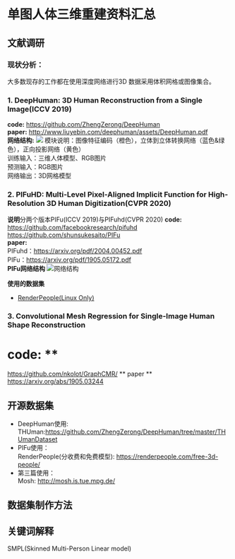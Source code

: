 # 单图人体三维重建资料汇总
## 文献调研
### 现状分析：
大多数现存的工作都在使用深度网络进行3D 数据采用体积网格或图像集合。
### 1. DeepHuman: 3D Human Reconstruction from a Single Image(ICCV 2019)

**code:** https://github.com/ZhengZerong/DeepHuman <br>
**paper:** http://www.liuyebin.com/deephuman/assets/DeepHuman.pdf <br>
**网络结构:**
<img src="https://img-blog.csdnimg.cn/20190816153333876.png?x-oss-process=image/watermark,type_ZmFuZ3poZW5naGVpdGk,shadow_10,text_aHR0cHM6Ly9ibG9nLmNzZG4ubmV0L0NTUzM2MA==,size_16,color_FFFFFF,t_70">
模块说明：图像特征编码（橙色），立体到立体转换网络（蓝色&绿色），正向投影网络（黄色）<br>
训练输入：三维人体模型、RGB图片 <br>
预测输入：RGB图片 <br>
网络输出：3D网格模型<br>



### 2. PIFuHD: Multi-Level Pixel-Aligned Implicit Function for High-Resolution 3D Human Digitization(CVPR 2020)
**说明**分两个版本PIFu(ICCV 2019)与PIFuhd(CVPR 2020)
**code:**  <br>
https://github.com/facebookresearch/pifuhd <br> 
https://github.com/shunsukesaito/PIFu <br>
**paper:** <br>
PIFuhd：https://arxiv.org/pdf/2004.00452.pdf <br>
PIFu：https://arxiv.org/pdf/1905.05172.pdf <br>
**PIFu网络结构**
![网络结构](https://pic2.zhimg.com/80/v2-462f6f1415631ee7654d14e7c45e316d_720w.jpg)

**使用的数据集**
- [RenderPeople(Linux Only)](https://renderpeople.com/sample/free/rp_dennis_posed_004_OBJ.zip)

### 3. Convolutional Mesh Regression for Single-Image Human Shape Reconstruction
# code: **
https://github.com/nkolot/GraphCMR/
** paper ** 
https://arxiv.org/abs/1905.03244


## 开源数据集
* DeepHuman使用:<br>
THUman:https://github.com/ZhengZerong/DeepHuman/tree/master/THUmanDataset
* PIFu使用：<br>
RenderPeople(分收费和免费模型): https://renderpeople.com/free-3d-people/ <br>
* 第三篇使用：<br>
Mosh: http://mosh.is.tue.mpg.de/

## 数据集制作方法


## 关键词解释
SMPL(Skinned Multi-Person Linear model)

